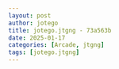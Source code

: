 ```yaml
---
layout: post
author: jotego
title: jotego.jtgng - 73a563b
date: 2025-01-17
categories: [Arcade, jtgng]
tags: [jotego.jtgng]
---
```


